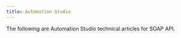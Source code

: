 ```yaml
---
title: Automation Studio
---
```


The following are Automation Studio technical articles for SOAP API.
